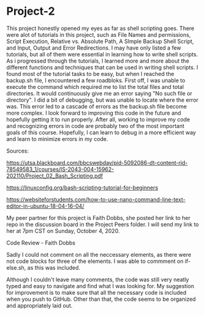 # Project-2
This project honestly opened my eyes as far as shell scripting goes. 
There were alot of tutorials in this project, such as File Names and permissions,
Script Execution, Relative vs. Absolute Path, A SImple Backup Shell Script, and Input, Output
and Error Redirections. 
I may have only listed a few tutorials, but all of them were essential in learning how to write shell
scripts. As i progressed through the tutorials, I learned more and more about the different functions
and techniques that can be used in writing shell scripts. I found most of the tutorial tasks to be easy,
but when I reached the backup.sh file, I encountered a few roadbloks. 
First off, I was unable to execute the command which required me to list the total files and 
total directories. It would continuously give me an error saying "No such file or directory".
I did a bit of debugging, but was unable to locate where the error was. This error led to a 
cascade of errors as the backup.sh file become more complex. I look forward to improving this code in 
the future and hopefully getting it to run properly. After all, working to improve my code and 
recognizing errors in code are probably two of the most important goals of this course. Hopefully,
I can learn to debug in a more efficient way and learn to minimize errors in my code.

Sources:

https://utsa.blackboard.com/bbcswebdav/pid-5092086-dt-content-rid-78549583_1/courses/IS-2043-004-15962-202110/Project_02_Bash_Scripting.pdf

https://linuxconfig.org/bash-scripting-tutorial-for-beginners

https://websiteforstudents.com/how-to-use-nano-command-line-text-editor-in-ubuntu-18-04-16-04/

My peer partner for this project is Faith Dobbs, she posted her link to her repo in the
discussion board in the Project Peers folder. I will send my link to her at 7pm CST on Sunday, 
October 4, 2020. 


Code Review - Faith Dobbs

Sadly I could not comment on all the neccessary elements, as there were not code blocks for three of the elements. I was able to commment on if-else.sh, as this was included. 

Although I couldn't leave many comments, the code was still very neatly typed and easy to navigate and find what I was looking for. My suggestion for improvement is to make sure that all the necessary code is included when you push to GitHub. Other than that, the code seems to be organized and appropriately laid out. 
